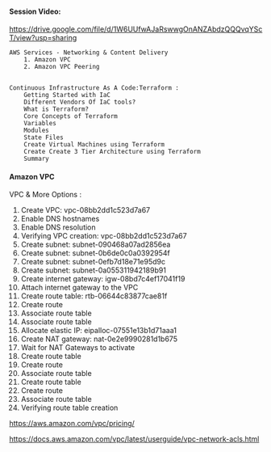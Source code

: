 #### Session Video:
   https://drive.google.com/file/d/1W6UUfwAJaRswwgOnANZAbdzQQQvqYScT/view?usp=sharing
    
```
AWS Services - Networking & Content Delivery
    1. Amazon VPC
    2. Amazon VPC Peering 


```

```
Continuous Infrastructure As A Code:Terraform :
    Getting Started with IaC
    Different Vendors Of IaC tools?
    What is Terraform?
    Core Concepts of Terraform
    Variables
    Modules
    State Files
    Create Virtual Machines using Terraform
    Create Create 3 Tier Architecture using Terraform
    Summary
```

#### Amazon VPC 

VPC & More Options :

 1. Create VPC: vpc-08bb2dd1c523d7a67 
 2. Enable DNS hostnames
 3. Enable DNS resolution
 4. Verifying VPC creation: vpc-08bb2dd1c523d7a67 
 5. Create subnet: subnet-090468a07ad2856ea 
 6. Create subnet: subnet-0b6de0c0a0392954f 
 7. Create subnet: subnet-0efb7d18e71e95d9c 
 8. Create subnet: subnet-0a055311942189b91 
 9. Create internet gateway: igw-08bd7c4ef17041f19 
 10. Attach internet gateway to the VPC
 11. Create route table: rtb-06644c83877cae81f 
 12. Create route
 13. Associate route table
 14. Associate route table
 15. Allocate elastic IP: eipalloc-07551e13b1d71aaa1 
 16. Create NAT gateway: nat-0e2e9990281d1b675 
 17. Wait for NAT Gateways to activate
 18. Create route table
 19. Create route
 20. Associate route table
 21. Create route table
 22. Create route
 21. Associate route table
 22. Verifying route table creation

https://aws.amazon.com/vpc/pricing/

https://docs.aws.amazon.com/vpc/latest/userguide/vpc-network-acls.html
